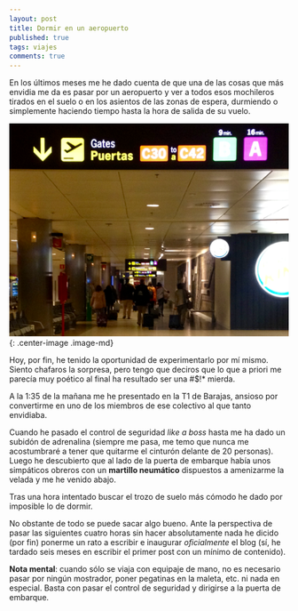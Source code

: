 ```yaml
---
layout: post
title: Dormir en un aeropuerto
published: true
tags: viajes
comments: true
---
```


En los últimos meses me he dado cuenta de que una de las cosas que más envidia me da
es pasar por un aeropuerto y ver a todos esos mochileros tirados en el suelo o
en los asientos de las zonas de espera, durmiendo o simplemente haciendo tiempo
hasta la hora de salida de su vuelo.

![Terminal Aeropuerto](/assets/images/terminal-aeropuerto.png){: .center-image .image-md}

Hoy, por fin, he tenido la oportunidad de experimentarlo por mí mismo. Siento
chafaros la sorpresa, pero tengo que deciros que lo que a priori me parecía muy
poético al final ha resultado ser una #$!* mierda.

A la 1:35 de la mañana me he presentado en la T1 de Barajas, ansioso por convertirme
en uno de los miembros de ese colectivo al que tanto envidiaba.

Cuando he pasado el control de seguridad *like a boss* hasta me ha dado un subidón
de adrenalina (siempre me pasa, me temo que nunca me acostumbraré a tener que
quitarme el cinturón delante de 20 personas). Luego he descubierto que al lado de
la puerta de embarque había unos simpáticos obreros con un **martillo neumático**
dispuestos a amenizarme la velada y me he venido abajo.

Tras una hora intentado buscar el trozo de suelo más cómodo he dado por imposible
lo de dormir.

No obstante de todo se puede sacar algo bueno. Ante la perspectiva de pasar las
siguientes cuatro horas sin hacer absolutamente nada he dicido (por fin) ponerme
un rato a escribir e inaugurar *oficialmente* el blog (sí, he tardado seis meses
en escribir el primer post con un mínimo de contenido).

**Nota mental**: cuando sólo se viaja con equipaje de mano, no es necesario pasar
por ningún mostrador, poner pegatinas en la maleta, etc. ni nada en especial.
Basta con pasar el control de seguridad y dirigirse a la puerta de embarque.
